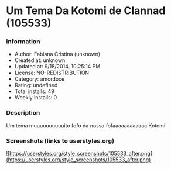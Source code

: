 # Um Tema Da Kotomi de Clannad (105533)

### Information
- Author: Fabiana Cristina (unknown)
- Created at: unknown
- Updated at: 9/18/2014, 10:25:14 PM
- License: NO-REDISTRIBUTION
- Category: amordoce
- Rating: undefined
- Total installs: 49
- Weekly installs: 0


### Description
Um tema muuuuuuuuuuito fofo da nossa fofaaaaaaaaaaaa Kotomi


### Screenshots (links to userstyles.org)
![https://userstyles.org/style_screenshots/105533_after.png](https://userstyles.org/style_screenshots/105533_after.png)


